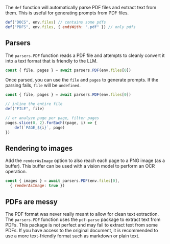 
The `def` function will automatically parse PDF files and extract text from them. This is useful for generating prompts from PDF files.

```javascript
def("DOCS", env.files) // contains some pdfs
def("PDFS", env.files, { endsWith: ".pdf" }) // only pdfs
```

## Parsers

The `parsers.PDF` function reads a PDF file and attempts to cleanly convert it into a text format
that is friendly to the LLM.

```js
const { file, pages } = await parsers.PDF(env.files[0])
```

Once parsed, you can use the `file` and `pages` to generate prompts. If the parsing fails, `file` will be `undefined`.

```js
const { file, pages } = await parsers.PDF(env.files[0])

// inline the entire file
def("FILE", file)

// or analyze page per page, filter pages
pages.slice(0, 2).forEach((page, i) => {
    def(`PAGE_${i}`, page)
})
```

## Rendering to images

Add the `renderAsImage` option to also reach each page to a PNG image (as a buffer). This buffer can be used with a vision model to perform
an OCR operation.

```js wrap
const { images } = await parsers.PDF(env.files[0], 
  { renderAsImage: true })
```

## PDFs are messy

The PDF format was never really meant to allow for clean text extraction. The `parsers.PDF` function uses the `pdf-parse` package to extract text from PDFs. This package is not perfect and may fail to extract text from some PDFs. If you have access to the original document, it is recommended to use a more text-friendly format such as markdown or plain text.
